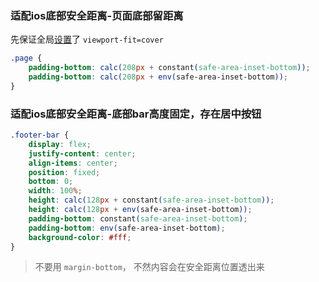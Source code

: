 ### 适配ios底部安全距离-页面底部留距离

先保证全局[设置](https://blog.csdn.net/YANNINGXINYI/article/details/106627411)了 `viewport-fit=cover`

```css
.page {
    padding-bottom: calc(208px + constant(safe-area-inset-bottom));
    padding-bottom: calc(208px + env(safe-area-inset-bottom));
}
```



### 适配ios底部安全距离-底部bar高度固定，存在居中按钮

```css
.footer-bar {
    display: flex;
    justify-content: center;
    align-items: center;
    position: fixed;
    bottom: 0;
    width: 100%;
    height: calc(128px + constant(safe-area-inset-bottom));
    height: calc(128px + env(safe-area-inset-bottom));
    padding-bottom: constant(safe-area-inset-bottom);
    padding-bottom: env(safe-area-inset-bottom);
    background-color: #fff;
}
```

> 不要用 `margin-bottom`， 不然内容会在安全距离位置透出来

